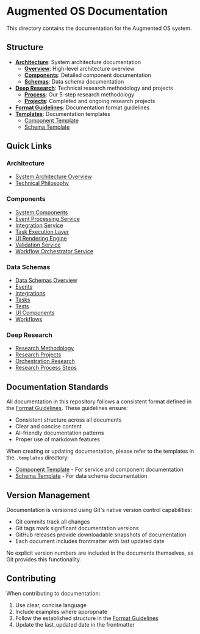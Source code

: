 # Augmented OS Documentation

This directory contains the documentation for the Augmented OS system.

## Structure

* **[Architecture](./architecture/README.md)**: System architecture documentation
  * **[Overview](./architecture/overview.md)**: High-level architecture overview
  * **[Components](./architecture/components/README.md)**: Detailed component documentation
  * **[Schemas](./architecture/schemas/README.md)**: Data schema documentation
* **[Deep Research](./deep-research/README.md)**: Technical research methodology and projects
  * **[Process](./deep-research/process/README.md)**: Our 5-step research methodology
  * **[Projects](./deep-research/projects/README.md)**: Completed and ongoing research projects
* **[Format Guidelines](./format.md)**: Documentation format guidelines
* **[Templates](./.templates/)**: Documentation templates
  * [Component Template](./.templates/component-template.md)
  * [Schema Template](./.templates/schema-template.md)

## Quick Links

### Architecture
* [System Architecture Overview](./architecture/overview.md)
* [Technical Philosophy](./architecture/README.md#technical-philosophy)

### Components
* [System Components](./architecture/components/README.md#components)
* [Event Processing Service](./architecture/components/event_processing_service.md)
* [Integration Service](./architecture/components/integration_service.md)
* [Task Execution Layer](./architecture/components/task_execution_layer.md)
* [UI Rendering Engine](./architecture/components/ui_rendering_engine.md)
* [Validation Service](./architecture/components/validation_service.md)
* [Workflow Orchestrator Service](./architecture/components/workflow_orchestrator_service.md)

### Data Schemas
* [Data Schemas Overview](./architecture/schemas/README.md#schemas)
* [Events](./architecture/schemas/events.md)
* [Integrations](./architecture/schemas/integrations.md)
* [Tasks](./architecture/schemas/tasks.md)
* [Tests](./architecture/schemas/tests.md)
* [UI Components](./architecture/schemas/ui_components.md)
* [Workflows](./architecture/schemas/workflows.md)

### Deep Research
* [Research Methodology](./deep-research/process/README.md)
* [Research Projects](./deep-research/projects/README.md)
* [Orchestration Research](./deep-research/projects/orchestration/README.md)
* [Research Process Steps](./deep-research/process/README.md#the-5-step-process)

## Documentation Standards

All documentation in this repository follows a consistent format defined in the [Format Guidelines](./format.md). These guidelines ensure:

* Consistent structure across all documents
* Clear and concise content
* AI-friendly documentation patterns
* Proper use of markdown features

When creating or updating documentation, please refer to the templates in the `.templates` directory:
* [Component Template](./.templates/component-template.md) - For service and component documentation
* [Schema Template](./.templates/schema-template.md) - For data schema documentation

## Version Management

Documentation is versioned using Git's native version control capabilities:

* Git commits track all changes
* Git tags mark significant documentation versions
* GitHub releases provide downloadable snapshots of documentation
* Each document includes frontmatter with last updated date

No explicit version numbers are included in the documents themselves, as Git provides this functionality.

## Contributing

When contributing to documentation:

1. Use clear, concise language
2. Include examples where appropriate
3. Follow the established structure in the [Format Guidelines](./format.md)
4. Update the last_updated date in the frontmatter



